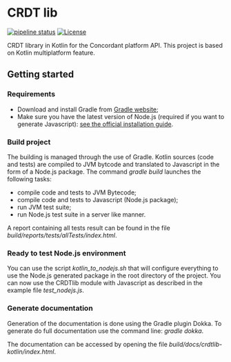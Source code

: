 # CRDT lib

[![pipeline status](https://gitlab.inria.fr/concordant/software/crdtlib-kotlin/badges/master/pipeline.svg)](https://gitlab.inria.fr/concordant/software/crdtlib-kotlin/commits/master)
[![License](https://img.shields.io/badge/license-MIT-green)](https://opensource.org/licenses/MIT)

CRDT library in Kotlin for the Concordant platform API. This project is based on Kotlin multiplatform feature.

## Getting started

### Requirements

- Download and install Gradle from [Gradle website](https://gradle.org/install/);
- Make sure you have the latest version of Node.js (required if you want to generate Javascript): [see the official installation guide](https://nodejs.org/en/download/).

### Build project

The building is managed through the use of Gradle. Kotlin sources (code and tests) are compiled to
JVM bytcode and translated to Javascript in the form of a Node.js package. The command *gradle build*
launches the following tasks:

- compile code and tests to JVM Bytecode;
- compile code and tests to Javascript (Node.js package);
- run JVM test suite;
- run Node.js test suite in a server like manner.

A report containing all tests result can be found in the file *build/reports/tests/allTests/index.html*.

### Ready to test Node.js environment

You can use the script *kotlin_to_nodejs.sh* that will configure everything to use the Node.js
generated package in the root directory of the project. You can now use the CRDTlib module with
Javascript as described in the example file *test_nodejs.js*.

### Generate documentation

Generation of the documentation is done using the Gradle plugin Dokka. To generate do full documentation use the
command line: *gradle dokka*.

The documentation can be accessed by opening the file *build/docs/crdtlib-kotlin/index.html*.
